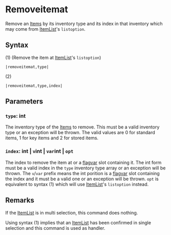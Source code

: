 # Removeitemat

Remove an [Items](../../../Enums%20and%20IDs/Items.md) by its inventory type and its index in that inventory which may come from [ItemList](../../../ItemList/ItemList.md)'s `listoption`.

## Syntax

(1) (Remove the item at [ItemList](../../../ItemList/ItemList.md)'s `listoption`)

````
|removeitemat,type|
````

(2)

````
|removeitemat,type,index|
````

## Parameters

### `type`: int

The inventory type of the [Items](../../../Enums%20and%20IDs/Items.md) to remove. This must be a valid inventory type or an exception will be thrown. The valid values are 0 for standard items, 1 for key items and 2 for stored items.

### `index`: int | `v`int | `var`int | `opt`

The index to remove the item at or a [flagvar](../../../Flags%20arrays/flagvar.md) slot containing it. The int form must be a valid index in the `type` inventory type array or an exception will be thrown. The `v`/`var` prefix means the int porition is a [flagvar](../../../Flags%20arrays/flagvar.md) slot containing the index and it must be a valid one or an exception will be thrown. `opt` is equivalent to syntax (1) which will use [ItemList](../../../ItemList/ItemList.md)'s `listoption` instead.

## Remarks

If the [ItemList](../../../ItemList/ItemList.md) is in multi selection, this command does nothing.

Using syntax (1) implies that an [ItemList](../../../ItemList/ItemList.md) has been confirmed in single selection and this command is used as handler.
